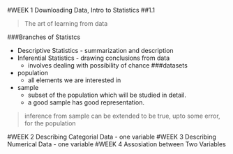 #WEEK 1 Downloading Data, Intro to Statistics
##1.1
>The art of learning from data

###Branches of Statistcs
+ Descriptive Statistics - summarization and description
+ Inferential Statistics - drawing conclusions from data
  + involves dealing with possibility of chance
###datasets
+ population
  + all elements we are interested in
+ sample
  + subset of the population which will be studied in detail.
  + a good sample has good representation.
>inference from sample can be extended to be true, upto some error, for the population














#WEEK 2 Describing Categorial Data - one variable
#WEEK 3 Describing Numerical Data - one variable
#WEEK 4 Assosiation between Two Variables